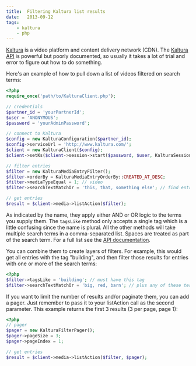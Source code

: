 ```yaml
---
title:  Filtering Kaltura list results
date:   2013-09-12
tags:
    - kaltura
    - php
---
```


<a href="http://corp.kaltura.com" target="_blank">Kaltura</a> is a video platform and content delivery network (CDN). The <a href="http://www.kaltura.com/api_v3/testmeDoc/index.php" target="_blank">Kaltura API</a> is powerful but poorly documented, so usually it takes a lot of trial and error to figure out how to do something.

Here's an example of how to pull down a list of videos filtered on search terms:

```php
<?php
require_once('path/to/KalturaClient.php');

// credentials
$partner_id = 'yourPartnerId';
$user = 'ANONYMOUS';
$password = 'yourAdminPassword';

// connect to Kaltura
$config = new KalturaConfiguration($partner_id);
$config->serviceUrl = 'http://www.kaltura.com/';
$client = new KalturaClient($config);
$client->setKs($client->session->start($password, $user, KalturaSessionType::ADMIN));

// filter entries
$filter = new KalturaMediaEntryFilter();
$filter->orderBy = KalturaMediaEntryOrderBy::CREATED_AT_DESC;
$filter->mediaTypeEqual = 1; // video
$filter->searchTextMatchOr = 'this, that, something else'; // find entries with any of these terms

// get entries
$result = $client->media->listAction($filter);
```

As indicated by the name, they apply either AND or OR logic to the terms you supply them. The `tagsLike` method only accepts a single tag which is a little confusing since the name is plural. All the other methods will take multiple search terms in a comma-separated list. Spaces are treated as part of the search term. For a full list see the <a href="http://www.kaltura.com/api_v3/testmeDoc/index.php?object=KalturaBaseEntryBaseFilter" target="_blank">API documentation</a>.

You can combine them to create layers of filters. For example, this would get all entries with the tag "building", and then filter those results for entries with one or more of the search terms:

```php
<?php
$filter->tagsLike = 'building'; // must have this tag
$filter->searchTextMatchOr = 'big, red, barn'; // plus any of these terms
```

If you want to limit the number of results and/or paginate them, you can add a pager. Just remember to pass it to your listAction call as the second parameter. This example returns the first 3 results (3 per page, page 1):

```php
<?php
// pager
$pager = new KalturaFilterPager();
$pager->pageSize = 3;
$pager->pageIndex = 1;

// get entries
$result = $client->media->listAction($filter, $pager);
```
